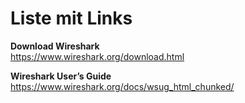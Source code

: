 # Liste mit Links

**Download Wireshark**  
https://www.wireshark.org/download.html

**Wireshark User’s Guide**  
https://www.wireshark.org/docs/wsug_html_chunked/